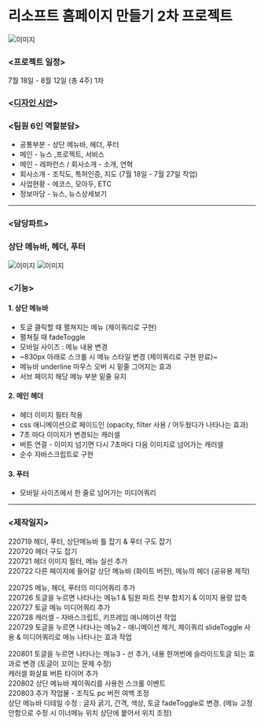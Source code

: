 # 리소프트 홈페이지 만들기 2차 프로젝트

![이미지](https://velog.velcdn.com/images/igit322/post/c7947666-37df-423c-aacf-3714cc3f5417/image.png)

### <프로젝트 일정>  
7월 18일 - 8월 12일 (총 4주) 1차  

### <[디자인 시안](https://xd.adobe.com/view/f608027b-e8cb-443a-a512-91ead94bf53e-a35b/specs/)>
  
### <팀원 6인 역할분담>  
- 공통부분 - 상단 메뉴바, 헤더, 푸터  
- 메인 - 뉴스 ,프로젝트, 서비스  
- 메인 - 레퍼런스 / 회사소개 - 소개, 연혁  
- 회사소개 - 조직도, 특허인증, 지도 (7월 18일 - 7월 27일 작업)  
- 사업현황 - 에코스, 모아두, ETC  
- 정보마당 - 뉴스, 뉴스상세보기  
  
------------  

### <담당파트>  
### **상단 메뉴바, 헤더, 푸터**

![이미지](https://velog.velcdn.com/images/igit322/post/70b4452e-459a-4d98-b55e-2c19f5424d06/image.png)
![이미지](https://velog.velcdn.com/images/igit322/post/8c84dad4-c4b2-4cb2-9c78-beff43573f88/image.png)

### <기능>
#### 1. 상단 메뉴바
- 토글 클릭할 때 펼쳐지는 메뉴 (제이쿼리로 구현)
- 펼쳐질 때 fadeToggle
- 모바일 사이즈 : 메뉴 내용 변경
- ~830px 아래로 스크롤 시 메뉴 스타일 변경 (제이쿼리로 구현 완료)~
- 메뉴바 underline 마우스 오버 시 밑줄 그어지는 효과
- 서브 페이지 해당 메뉴 부분 밑줄 유지

#### 2. 메인 헤더
- 헤더 이미지 필터 적용
- css 애니메이션으로 페이드인 (opacity, filter 사용 / 어두웠다가 나타나는 효과)
- 7초 마다 이미지가 변경되는 캐러셀
- 버튼 연결 - 이미지 넘기면 다시 7초마다 다음 이미지로 넘어가는 캐러셀
- 순수 자바스크립트로 구현

#### 3. 푸터
- 모바일 사이즈에서 한 줄로 넘어가는 미디어쿼리
  
------------
  
### <제작일지>
220719 헤더, 푸터, 상단메뉴바 틀 잡기 & 푸터 구도 잡기  
220720 헤더 구도 잡기  
220721 헤더 이미지 필터, 메뉴 실선 추가  
220722 다른 페이지에 들어갈 상단 메뉴바 (화이트 버전), 메뉴의 헤더 (공유용 제작)  
  
220725 메뉴, 헤더, 푸터의 미디어쿼리 추가  
220726 토글을 누르면 나타나는 메뉴1 & 팀원 파트 전부 합치기 & 이미지 용량 압축  
220727 토글 메뉴 미디어쿼리 추가  
220728 캐러셀 - 자바스크립트, 키프레임 애니메이션 작업  
220729 토글을 누르면 나타나는 메뉴2 - 애니메이션 제거, 제이쿼리 slideToggle 사용 & 미디어쿼리로 메뉴 나타나는 효과 작업  
  
220801 토글을 누르면 나타나는 메뉴3 - 선 추가, 내용 한꺼번에 슬라이드토글 되는 효과로 변경 (토글이 꼬이는 문제 수정)  
       캐러셀 화살표 버튼 타이머 추가   
220802 상단 메뉴바 제이쿼리를 사용한 스크롤 이벤트  
220803 추가 작업물 - 조직도 pc 버전 여백 조정  
       상단 메뉴바 디테일 수정 : 글자 굵기, 간격, 색상, 토글 fadeToggle로 변경. (메뉴 고정안함으로 수정 시 이너메뉴 위치 상단에 붙어서 위치 조정)  





